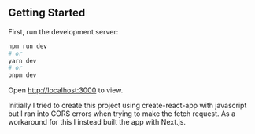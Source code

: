 ## Getting Started

First, run the development server:

```bash
npm run dev
# or
yarn dev
# or
pnpm dev
```

Open [http://localhost:3000](http://localhost:3000) to view.

Initially I tried to create this project using create-react-app with javascript but I
ran into CORS errors when trying to make the fetch request. As a workaround for this I instead 
built the app with Next.js.


